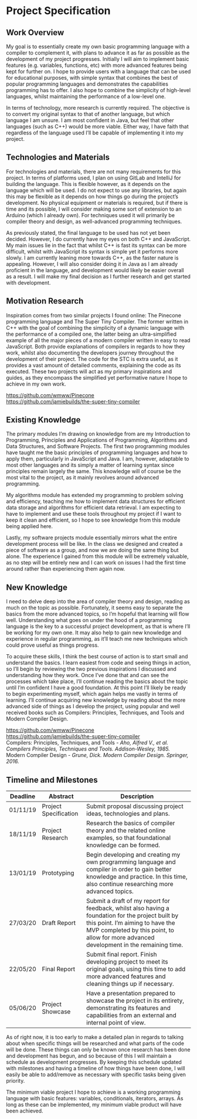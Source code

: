 # Project Specification
## Work Overview
My goal is to essentially create my own basic programming language with a compiler to complement it, with plans to advance it as far as possible as the development of my project progresses. Initially I will aim to implement basic features (e.g. variables, functions, etc) with more advanced features being kept for further on. I hope to provide users with a language that can be used for educational purposes, with simple syntax that combines the best of popular programming languages and demonstrates the capabilities programming has to offer.  I also hope to combine the simplicity of high-level languages, whilst maintaining the performance of a low-level one.

In terms of technology, more research is currently required. The objective is to convert my original syntax to that of another language, but which language I am unsure. I am most confident in Java, but feel that other languages (such as C++) would be more viable. Either way, I have faith that regardless of the language used I’ll be capable of implementing it into my project.

## Technologies and Materials
For technologies and materials, there are not many requirements for this project. In terms of platforms used, I plan on using GitLab and IntelliJ for building the language. This is flexible however, as it depends on the language which will be used. I do not expect to use any libraries, but again this may be flexible as it depends on how things go during the project’s development. No physical equipment or materials is required, but if there is time and its possible, I will consider making some sort of extension to an Arduino (which I already own). For techniques used it will primarily be compiler theory and design, as well-advanced programming techniques.

As previously stated, the final language to be used has not yet been decided. However, I do currently have my eyes on both C++ and JavaScript. My main issues lie in the fact that whilst C++ is fast its syntax can be more difficult, whilst with JavaScript its syntax is simple yet it performs more slowly. I am currently leaning more towards C++, as the faster nature is appealing. However, I will also consider doing it in Java as I am already proficient in the language, and development would likely be easier overall as a result. I will make my final decision as I further research and get started with development.

## Motivation Research
Inspiration comes from two similar projects I found online: The Pinecone programming language and The Super Tiny Compiler. The former written in C++ with the goal of combining the simplicity of a dynamic language with the performance of a compiled one, the latter being an ultra-simplified example of all the major pieces of a modern compiler written in easy to read JavaScript. Both provide explanations of compilers in regards to how they work, whilst also documenting the developers journey throughout the development of their project. The code for the STC is extra useful, as it provides a vast amount of detailed comments, explaining the code as its executed. These two projects will act as my primary inspirations and guides, as they encompass the simplified yet performative nature I hope to achieve in my own work.

https://github.com/wmww/Pinecone  
https://github.com/jamiebuilds/the-super-tiny-compiler

## Existing Knowledge
The primary modules I’m drawing on knowledge from are my Introduction to Programming, Principles and Applications of Programming, Algorithms and Data Structures, and Software Projects. The first two programming modules have taught me the basic principles of programming languages and how to apply them, particularly in JavaScript and Java. I am, however, adaptable to most other languages and its simply a matter of learning syntax since principles remain largely the same. This knowledge will of course be the most vital to the project, as it mainly revolves around advanced programming.

My algorithms module has extended my programming to problem solving and efficiency, teaching me how to implement data structures for efficient data storage and algorithms for efficient data retrieval. I am expecting to have to implement and use these tools throughout my project if I want to keep it clean and efficient, so I hope to see knowledge from this module being applied here.

Lastly, my software projects module essentially mirrors what the entire development process will be like. In the class we designed and created a piece of software as a group, and now we are doing the same thing but alone. The experience I gained from this module will be extremely valuable, as no step will be entirely new and I can work on issues I had the first time around rather than experiencing them again now.

## New Knowledge
I need to delve deep into the area of compiler theory and design, reading as much on the topic as possible. Fortunately, it seems easy to separate the basics from the more advanced topics, so I’m hopeful that learning will flow well. Understanding what goes on under the hood of a programming language is the key to a successful project development, as that is where I’ll be working for my own one. It may also help to gain new knowledge and experience in regular programming, as it’ll teach me new techniques which could prove useful as things progress.

To acquire these skills, I think the best course of action is to start small and understand the basics. I learn easiest from code and seeing things in action, so I’ll begin by reviewing the two previous inspirations I discussed and understanding how they work. Once I’ve done that and can see the processes which take place, I’ll continue reading the basics about the topic until I’m confident I have a good foundation. At this point I’ll likely be ready to begin experimenting myself, which again helps me vastly in terms of learning. I’ll continue acquiring new knowledge by reading about the more advanced side of things as I develop the project, using popular and well received books such as Compilers: Principles, Techniques, and Tools and Modern Compiler Design.

https://github.com/wmww/Pinecone  
https://github.com/jamiebuilds/the-super-tiny-compiler  
Compilers: Principles, Techniques, and Tools - *Aho, Alfred V., et al. Compilers Principles, Techniques and Tools. Addison-Wesley, 1985.*  
Modern Compiler Design - *Grune, Dick. Modern Compiler Design. Springer, 2016.*

## Timeline and Milestones
| Deadline | Abstract              | Description |
| -------- | --------------------- | -------------------------------------------------------------------------------------------------------------------------------------------------------------------------------------------------------------------------------- |
| 01/11/19 | Project Specification | Submit proposal discussing project ideas, technologies and plans.                                                                                                                                                                |
| 18/11/19 | Project Research      | Research the basics of compiler theory and the related online examples, so that foundational knowledge can be formed.                                                                                                            |
| 13/01/19 | Prototyping           | Begin developing and creating my own programming language and compiler in order to gain better knowledge and practice. In this time, also continue researching more advanced topics.                                             |
| 27/03/20 | Draft Report          | Submit a draft of my report for feedback, whilst also having a foundation for the project built by this point. I’m aiming to have the MVP completed by this point, to allow for more advanced development in the remaining time. |
| 22/05/20 | Final Report          | Submit final report. Finish developing project to meet its original goals, using this time to add more advanced features and cleaning things up if necessary.                                                                    |
| 05/06/20 | Project Showcase      | Have a presentation prepared to showcase the project in its entirety, demonstrating its features and capabilities from an external and internal point of view.                                                                   |

As of right now, it is too early to make a detailed plan in regards to talking about when specific things will be researched and what parts of the code will be done. These things can only be known once research has been done and development has begun, and so because of this I will maintain a schedule as development progresses. By keeping this schedule updated with milestones and having a timeline of how things have been done, I will easily be able to add/remove as necessary with specific tasks being given priority.

The minimum viable project I hope to achieve is a working programming language with basic features: variables, conditionals, iterators, arrays. As long as these can be implemented, my minimum viable product will have been achieved.
